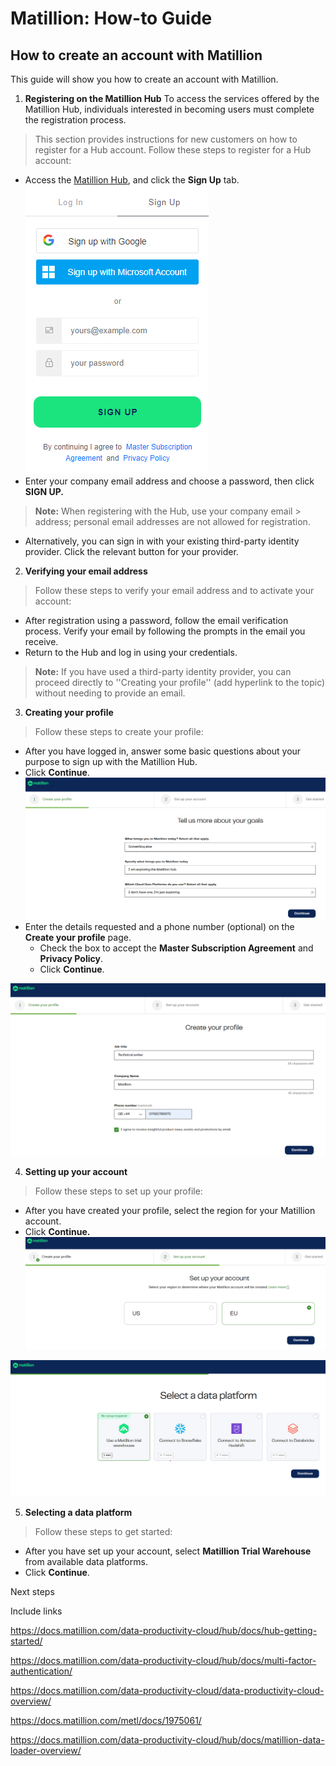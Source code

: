 # Matillion: How-to Guide

## How to create an account with Matillion

This guide will show you how to create an account with Matillion.

1.  **Registering on the Matillion Hub**
To access the services offered by the Matillion Hub, individuals interested in becoming users must complete the registration process.
> This section provides instructions for new customers on how to register for a Hub account.
> Follow these steps to register for a Hub account:
- Access the [Matillion Hub](https://docs.matillion.com/data-productivity-cloud/hub/docs/registration/), and click the **Sign Up** tab.
![](./images/media/image1.png)
- Enter your company email address and choose a password, then click **SIGN UP.**
> **Note:** When registering with the Hub, use your company email > address; personal email addresses are not allowed for registration.
- Alternatively, you can sign in with your existing third-party identity provider. Click the relevant button for your provider.
2.  **Verifying your email address**
> Follow these steps to verify your email address and to activate your account:
- After registration using a password, follow the email verification process. Verify your email by following the prompts in the email you receive.
- Return to the Hub and log in using your credentials.

> **Note:** If you have used a third-party identity provider, you can proceed directly to ''Creating your profile'' (add hyperlink to the topic) without needing to provide an email.

3.  **Creating your profile**
> Follow these steps to create your profile:
-   After you have logged in, answer some basic questions about your
    purpose to sign up with the Matillion Hub.
-   Click **Continue**.
![](./images/media/image2.png)
-   Enter the details requested and a phone number (optional) on the
    **Create your profile** page.
    -   Check the box to accept the **Master Subscription Agreement**
        and **Privacy Policy**.
    -   Click **Continue**.

![](./images/media/image3.png)

4.  **Setting up your account**

>Follow these steps to set up your profile:

-   After you have created your profile, select the region for your Matillion account.
-   Click **Continue.**
![](./images/media/image4.png)

![](./images/media/image5.png)

5.  **Selecting a data platform**
> Follow these steps to get started:
-   After you have set up your account, select **Matillion Trial Warehouse** from available data platforms.
-   Click **Continue**.

Next steps

Include links

<https://docs.matillion.com/data-productivity-cloud/hub/docs/hub-getting-started/>

<https://docs.matillion.com/data-productivity-cloud/hub/docs/multi-factor-authentication/>

<https://docs.matillion.com/data-productivity-cloud/data-productivity-cloud-overview/>

<https://docs.matillion.com/metl/docs/1975061/>

<https://docs.matillion.com/data-productivity-cloud/hub/docs/matillion-data-loader-overview/>